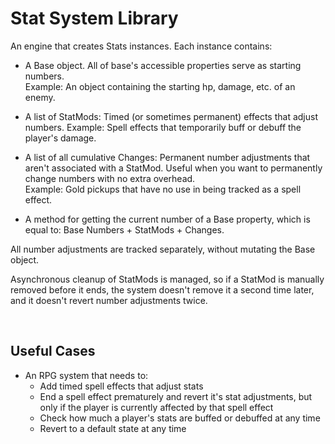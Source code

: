 <!-- @format -->

# Stat System Library

An engine that creates Stats instances. Each instance contains:

-   A Base object. All of base's accessible properties serve as starting numbers. <br>
    Example: An object containing the starting hp, damage, etc. of an enemy.

-   A list of StatMods: Timed (or sometimes permanent) effects that adjust numbers.
    Example: Spell effects that temporarily buff or debuff the player's damage.

-   A list of all cumulative Changes:
    Permanent number adjustments that aren't associated with a StatMod.
    Useful when you want to permanently change numbers with no extra overhead. <br>
    Example: Gold pickups that have no use in being tracked as a spell effect.

-   A method for getting the current number of a Base property, which is equal to:
    Base Numbers + StatMods + Changes.

All number adjustments are tracked separately, without mutating the Base object.

Asynchronous cleanup of StatMods is managed,
so if a StatMod is manually removed before it ends,
the system doesn't remove it a second time later,
and it doesn't revert number adjustments twice.

<br>

## Useful Cases

-   An RPG system that needs to:
    -   Add timed spell effects that adjust stats
    -   End a spell effect prematurely and revert it's stat adjustments,
        but only if the player is currently affected by that spell effect
    -   Check how much a player's stats are buffed or debuffed at any time
    -   Revert to a default state at any time
